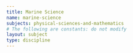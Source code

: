 ```yaml
---
title: Marine Science
name: marine-science
subjects: physical-sciences-and-mathematics
# The following are constants: do not modify
layout: subject
type: discipline
---
```

